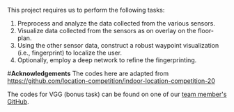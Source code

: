 This project requires us to perform the following tasks:

1. Preprocess and analyze the data collected from the various sensors.
2. Visualize data collected from the sensors as on overlay on the floor-plan.
3. Using the other sensor data, construct a robust waypoint visualization (i.e., fingerprint) to localize the user.
4. Optionally, employ a deep network to refine the fingerprinting.


#**Acknowledgements**
The codes here are adapted from https://github.com/location-competition/indoor-location-competition-20

The codes for VGG (bonus task) can be found on one of our [team member's GitHub](https://github.com/Sherlock-Watson/indoor-navigation-VGG?tab=readme-ov-file).

